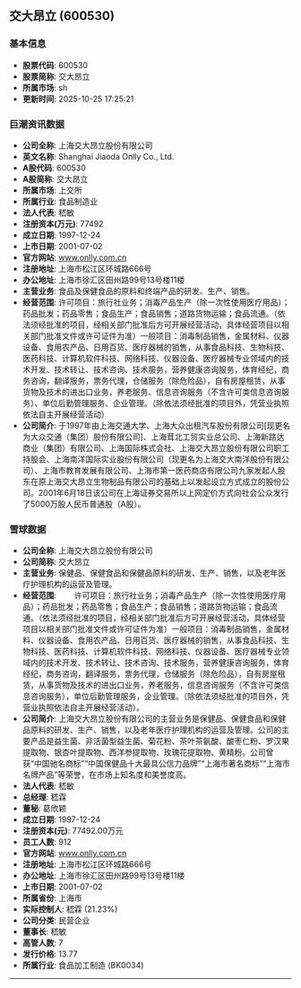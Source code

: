 ## 交大昂立 (600530)

### 基本信息

- **股票代码**: 600530
- **股票简称**: 交大昂立
- **所属市场**: sh
- **更新时间**: 2025-10-25 17:25:21

### 巨潮资讯数据

- **公司全称**: 上海交大昂立股份有限公司
- **英文名称**: Shanghai Jiaoda Onlly Co., Ltd.
- **A股代码**: 600530
- **A股简称**: 交大昂立
- **所属市场**: 上交所
- **所属行业**: 食品制造业
- **法人代表**: 嵇敏
- **注册资本(万元)**: 77492
- **成立日期**: 1997-12-24
- **上市日期**: 2001-07-02
- **官方网站**: www.onlly.com.cn
- **注册地址**: 上海市松江区环城路666号
- **办公地址**: 上海市徐汇区田州路99号13号楼11楼
- **主营业务**: 食品及保健食品的原料和终端产品的研发、生产、销售。
- **经营范围**: 许可项目：旅行社业务；消毒产品生产（除一次性使用医疗用品）；药品批发；药品零售；食品生产；食品销售；道路货物运输；食品流通。（依法须经批准的项目，经相关部门批准后方可开展经营活动，具体经营项目以相关部门批准文件或许可证件为准）一般项目：消毒制品销售，金属材料、仪器设备、食用农产品、日用百货、医疗器械的销售，从事食品科技、生物科技、医药科技、计算机软件科技、网络科技、仪器设备、医疗器械专业领域内的技术开发、技术转让、技术咨询、技术服务，营养健康咨询服务，体育经纪，商务咨询，翻译服务，票务代理，仓储服务（除危险品），自有房屋租赁，从事货物及技术的进出口业务，养老服务、信息咨询服务（不含许可类信息咨询服务）、单位后勤管理服务、企业管理。（除依法须经批准的项目外，凭营业执照依法自主开展经营活动）
- **公司简介**: 于1997年由上海交通大学、上海大众出租汽车股份有限公司[现更名为大众交通（集团）股份有限公司]、上海茸北工贸实业总公司、上海新路达商业（集团）有限公司、上海国际株式会社、上海交大昂立股份有限公司职工持股会、上海南洋国际实业股份有限公司（现更名为上海交大南洋股份有限公司）、上海市教育发展有限公司、上海市第一医药商店有限公司九家发起人股东在原上海交大昂立生物制品有限公司的基础上以发起设立方式成立的股份公司。2001年6月18日该公司在上海证券交易所以上网定价方式向社会公众发行了5000万股人民币普通股（A股）。

### 雪球数据

- **公司全称**: 上海交大昂立股份有限公司
- **公司简称**: 交大昂立
- **主营业务**: 保健品、保健食品和保健品原料的研发、生产、销售，以及老年医疗护理机构的运营及管理。
- **经营范围**: 　　许可项目：旅行社业务；消毒产品生产（除一次性使用医疗用品）；药品批发；药品零售；食品生产；食品销售；道路货物运输；食品流通。（依法须经批准的项目，经相关部门批准后方可开展经营活动，具体经营项目以相关部门批准文件或许可证件为准）一般项目：消毒制品销售，金属材料、仪器设备、食用农产品、日用百货、医疗器械的销售，从事食品科技、生物科技、医药科技、计算机软件科技、网络科技、仪器设备、医疗器械专业领域内的技术开发、技术转让、技术咨询、技术服务，营养健康咨询服务，体育经纪，商务咨询，翻译服务，票务代理，仓储服务（除危险品），自有房屋租赁，从事货物及技术的进出口业务，养老服务，信息咨询服务（不含许可类信息咨询服务），单位后勤管理服务，企业管理。（除依法须经批准的项目外，凭营业执照依法自主开展经营活动）。
- **公司简介**: 上海交大昂立股份有限公司的主营业务是保健品、保健食品和保健品原料的研发、生产、销售，以及老年医疗护理机构的运营及管理。公司的主要产品是益生菌、非活菌型益生菌、菊花粉、茶叶茶氨酸、酸枣仁粉、罗汉果提取物、银杏叶提取物、西洋参提取物、玫瑰花提取物、黄精粉。公司曾获“中国驰名商标”“中国保健品十大最具公信力品牌”“上海市著名商标”“上海市名牌产品”等荣誉，在市场上知名度和美誉度高。
- **法人代表**: 嵇敏
- **总经理**: 嵇霖
- **董秘**: 葛欣颖
- **成立日期**: 1997-12-24
- **注册资本(元)**: 77492.00万元
- **员工人数**: 912
- **官方网站**: www.onlly.com.cn
- **注册地址**: 上海市松江区环城路666号
- **办公地址**: 上海市徐汇区田州路99号13号楼11楼
- **上市日期**: 2001-07-02
- **所属省份**: 上海市
- **实际控制人**: 嵇霖 (21.23%)
- **公司分类**: 民营企业
- **董事长**: 嵇敏
- **高管人数**: 7
- **发行价格**: 13.77
- **所属行业**: 食品加工制造 (BK0034)

---